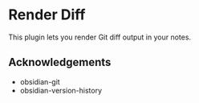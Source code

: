 # Render Diff

This plugin lets you render Git diff output in your notes.

## Acknowledgements

- obsidian-git
- obsidian-version-history
